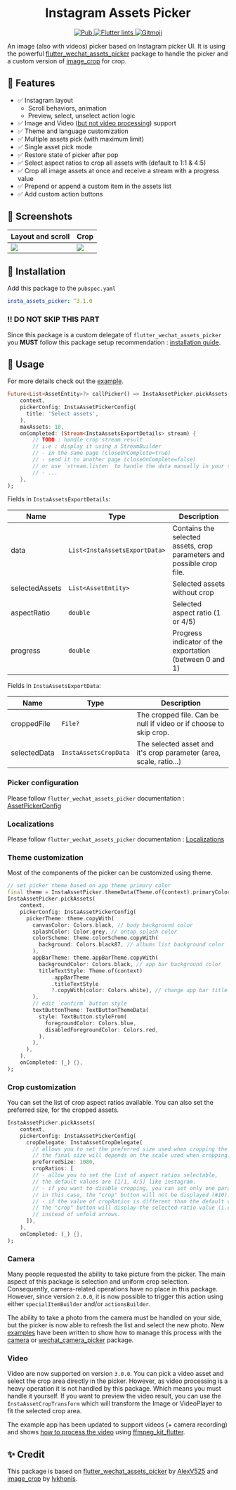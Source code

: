 <p align="center">
  <h1 align="center">Instagram Assets Picker</h1>
</p>

<p align="center">
  <a href="https://pub.dev/packages/insta_assets_picker">
    <img src="https://img.shields.io/pub/v/insta_assets_picker.svg" alt="Pub">
  </a>
  <a href="https://pub.dev/packages/flutter_lints">
    <img src="https://img.shields.io/badge/style-flutter__lints-40c4ff.svg" alt="Flutter lints"/>
  </a>
  <a href="https://gitmoji.dev">
		<img src="https://img.shields.io/badge/gitmoji-%20😜%20😍-FFDD67.svg" alt="Gitmoji">
	</a>
</p>


An image (also with videos) picker based on Instagram picker UI. It is using the powerful [flutter_wechat_assets_picker](https://pub.dev/packages/wechat_assets_picker)
package to handle the picker and a custom version of [image_crop](https://pub.dev/packages/image_crop) for crop.

## 🚀 Features

- ✅ Instagram layout
    - Scroll behaviors, animation
    - Preview, select, unselect action logic
- ✅ Image and Video ([but not video processing](#video)) support
- ✅ Theme and language customization
- ✅ Multiple assets pick (with maximum limit)
- ✅ Single asset pick mode
- ✅ Restore state of picker after pop
- ✅ Select aspect ratios to crop all assets with (default to 1:1 & 4:5)
- ✅ Crop all image assets at once and receive a stream with a progress value
- ✅ Prepend or append a custom item in the assets list
- ✅ Add custom action buttons

## 📸 Screenshots

| Layout and scroll                   | Crop                                     |
| ----------------------------------- | ---------------------------------------- |
| ![](https://raw.githubusercontent.com/LeGoffMael/insta_assets_picker/main/example/screenshots/scroll.webp) | ![](https://raw.githubusercontent.com/LeGoffMael/insta_assets_picker/main/example/screenshots/crop-export.webp) |

## 📖 Installation

Add this package to the `pubspec.yaml`

```yaml
insta_assets_picker: ^3.1.0
```

### ‼️ DO NOT SKIP THIS PART

Since this package is a custom delegate of `flutter_wechat_assets_picker` you **MUST** follow this package setup recommendation : [installation guide](https://pub.dev/packages/wechat_assets_picker#preparing-for-use-).

## 👀 Usage

For more details check out the [example](https://github.com/LeGoffMael/insta_assets_picker/blob/main/example/lib/main.dart).

```dart
Future<List<AssetEntity>?> callPicker() => InstaAssetPicker.pickAssets(
    context,
    pickerConfig: InstaAssetPickerConfig(
      title: 'Select assets',
    ),
    maxAssets: 10,
    onCompleted: (Stream<InstaAssetsExportDetails> stream) {
        // TODO : handle crop stream result
        // i.e : display it using a StreamBuilder
        // - in the same page (closeOnComplete=true)
        // - send it to another page (closeOnComplete=false)
        // or use `stream.listen` to handle the data manually in your state manager
        // - ...
    },
);
```

Fields in `InstaAssetsExportDetails`:

| Name           | Type                          | Description                                             |
| -------------- | ----------------------------- | --------------------------------------------------------------------- |
| data           | `List<InstaAssetsExportData>` | Contains the selected assets, crop parameters and possible crop file. |
| selectedAssets | `List<AssetEntity>`           | Selected assets without crop                            |
| aspectRatio    | `double`                      | Selected aspect ratio (1 or 4/5)                        |
| progress       | `double`                      | Progress indicator of the exportation (between 0 and 1) |

Fields in `InstaAssetsExportData`:

| Name         | Type                  | Description                                                        |
| ------------ | --------------------- | ------------------------------------------------------------------ |
| croppedFile  | `File?`               | The cropped file. Can be null if video or if choose to skip crop.  |
| selectedData | `InstaAssetsCropData` | The selected asset and it's crop parameter (area, scale, ratio...) |

### Picker configuration

Please follow `flutter_wechat_assets_picker` documentation : [AssetPickerConfig](https://pub.dev/packages/wechat_assets_picker#usage-)

### Localizations

Please follow `flutter_wechat_assets_picker` documentation : [Localizations](https://pub.dev/packages/wechat_assets_picker#localizations)

### Theme customization

Most of the components of the picker can be customized using theme.

```dart
// set picker theme based on app theme primary color
final theme = InstaAssetPicker.themeData(Theme.of(context).primaryColor);
InstaAssetPicker.pickAssets(
    context,
    pickerConfig: InstaAssetPickerConfig(
      pickerTheme: theme.copyWith(
        canvasColor: Colors.black, // body background color
        splashColor: Color.grey, // ontap splash color
        colorScheme: theme.colorScheme.copyWith(
          background: Colors.black87, // albums list background color
        ),
        appBarTheme: theme.appBarTheme.copyWith(
          backgroundColor: Colors.black, // app bar background color
          titleTextStyle: Theme.of(context)
              .appBarTheme
              .titleTextStyle
              ?.copyWith(color: Colors.white), // change app bar title text style to be like app theme
        ),
        // edit `confirm` button style
        textButtonTheme: TextButtonThemeData(
          style: TextButton.styleFrom(
            foregroundColor: Colors.blue,
            disabledForegroundColor: Colors.red,
          ),
        ),
      ),
    ),
    onCompleted: (_) {},
);
```

### Crop customization

You can set the list of crop aspect ratios available.
You can also set the preferred size, for the cropped assets.

```dart
InstaAssetPicker.pickAssets(
    context,
    pickerConfig: InstaAssetPickerConfig(
      cropDelegate: InstaAssetCropDelegate(
        // allows you to set the preferred size used when cropping the asset.
        // the final size will depends on the scale used when cropping.
        preferredSize: 1080,
        cropRatios: [
        // - allow you to set the list of aspect ratios selectable,
        // the default values are [1/1, 4/5] like instagram.
        // - if you want to disable cropping, you can set only one parameter,
        // in this case, the "crop" button will not be displayed (#10).
        // - if the value of cropRatios is different than the default value,
        // the "crop" button will display the selected ratio value (i.e.: 1:1)
        // instead of unfold arrows.
      ]),
    ),
    onCompleted: (_) {},
);
```

### Camera

Many people requested the ability to take picture from the picker.
The main aspect of this package is selection and uniform crop selection.
Consequently, camera-related operations have no place in this package. 
However, since version `2.0.0`, it is now possible to trigger this action using either `specialItemBuilder` and/or `actionsBuilder`.

The ability to take a photo from the camera must be handled on your side, but the picker is now able to refresh the list and select the new photo.
New [examples](https://github.com/LeGoffMael/insta_assets_picker/tree/main/example/lib/pages/camera) have been written to show how to manage this process with the [camera](https://pub.dev/packages/camera) or [wechat_camera_picker](https://pub.dev/packages/wechat_camera_picker) package.

### Video

Video are now supported on version `3.0.0`. You can pick a video asset and select the crop area directly in the picker.
However, as video processing is a heavy operation it is not handled by this package.
Which means you must handle it yourself. If you want to preview the video result, you can use the `InstaAssetCropTransform` which will transform the Image or VideoPlayer to fit the selected crop area.

The example app has been updated to support videos (+ camera recording) and shows [how to process the video](https://github.com/LeGoffMael/insta_assets_picker/tree/main/example/lib/post_provider.dart#L84) using [ffmpeg_kit_flutter](https://pub.dev/packages/ffmpeg_kit_flutter).

## ✨ Credit

This package is based on [flutter_wechat_assets_picker](https://pub.dev/packages/wechat_assets_picker) by [AlexV525](https://github.com/AlexV525) and [image_crop](https://pub.dev/packages/image_crop) by [lykhonis](https://github.com/lykhonis).